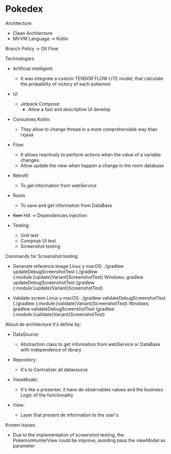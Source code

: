 # Pokedex

Architecture:
- Clean Architecture
- MVVM
Language -> Kotlin

Branch Policy -> Git Flow

Technologies:

- Artificial intelligent:
  - It was integrate a custom TENSOR FLOW LITE model, that calculate the probability of victory of each pokemon

- UI
  - Jetpack Compose:
    - Allow a fast and descriptive UI develop

- Coroutines Kotlin:
    - They allow to change thread in a more comprehensible way than rxjava

- Flow:
    - It allows reactively to perform actions when the value of a variable changes.
    - Allow update the view when happen a change in the room database

- Retrofit
  - To get information from webService

- Room
  - To save and get information from DataBase

- ~~Koin~~ Hilt -> Dependencies injection

- Testing:
  - Unit test
  - Compose UI test
  - Screenshot testing

Commands for Screenshot testing:

- Generate reference image
        Linux y macOS: ./gradlew updateDebugScreenshotTest (./gradlew {:module:}update{Variant}ScreenshotTest)
        Windows: gradlew updateDebugScreenshotTest (gradlew {:module:}update{Variant}ScreenshotTest)

- Validate screen
        Linux y macOS: ./gradlew validateDebugScreenshotTest (./gradlew {:module:}validate{Variant}ScreenshotTest)
        Windows: gradlew validateDebugScreenshotTest (gradlew {:module:}validate{Variant}ScreenshotTest)


About de architecture it's define by:
 - DataSource:
    - Abstraction class to get information from webService or DataBase with independence of library
    
 - Repository:
    - It's to Centralizer all datasource
    
 - ViewModel:
    - It's like a presenter, it have de observables values and the business Logic of the functionality
    
 - View:
    - Layer that present de information to the user's


Known issues:
- Due to the implementation of screenshot testing, 
    the PokemonHunterView could be improve, avoiding pass the viewModel as parameter